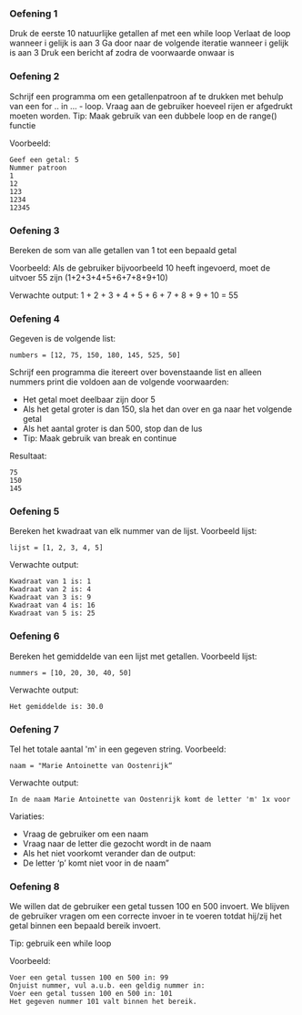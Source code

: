 ### Oefening 1

Druk de eerste 10 natuurlijke getallen af met een while loop
Verlaat de loop wanneer i gelijk is aan 3
Ga door naar de volgende iteratie wanneer i gelijk is aan 3
Druk een bericht af zodra de voorwaarde onwaar is


### Oefening 2
Schrijf een programma om een getallenpatroon af te drukken met behulp van een for .. in … - loop.
Vraag aan de gebruiker hoeveel rijen er afgedrukt moeten worden.
Tip: Maak gebruik van een dubbele loop en de range() functie

Voorbeeld:
```
Geef een getal: 5
Nummer patroon
1
12
123
1234
12345
```


### Oefening 3

Bereken de som van alle getallen van 1 tot een bepaald getal
 
Voorbeeld:
Als de gebruiker bijvoorbeeld 10 heeft ingevoerd, moet de uitvoer 55 zijn (1+2+3+4+5+6+7+8+9+10)
 
Verwachte output:
1 + 2 + 3 + 4 + 5 + 6 + 7 + 8 + 9 + 10 = 55

### Oefening 4

Gegeven is de volgende list:
```
numbers = [12, 75, 150, 180, 145, 525, 50]
```

Schrijf een programma die itereert over bovenstaande list en alleen nummers print die voldoen aan de volgende voorwaarden:
- Het getal moet deelbaar zijn door 5
- Als het getal groter is dan 150, sla het dan over en ga naar het volgende getal
- Als het aantal groter is dan 500, stop dan de lus
- Tip: Maak gebruik van break en continue

Resultaat:
```
75
150
145
```


### Oefening 5
Bereken het kwadraat van elk nummer van de lijst.
Voorbeeld lijst:
```
lijst = [1, 2, 3, 4, 5]
```
Verwachte output:
```
Kwadraat van 1 is: 1
Kwadraat van 2 is: 4
Kwadraat van 3 is: 9
Kwadraat van 4 is: 16
Kwadraat van 5 is: 25
```

### Oefening 6
Bereken het gemiddelde van een lijst met getallen. 
Voorbeeld lijst:
```
nummers = [10, 20, 30, 40, 50]
```
Verwachte output:
```
Het gemiddelde is: 30.0
```

### Oefening 7
Tel het totale aantal 'm' in een gegeven string.
Voorbeeld:
```
naam = "Marie Antoinette van Oostenrijk“
```
Verwachte output:
```
In de naam Marie Antoinette van Oostenrijk komt de letter 'm' 1x voor
```
Variaties:
- Vraag de gebruiker om een naam
- Vraag naar de letter die gezocht wordt in de naam
- Als het niet voorkomt verander dan de output:
- De letter ‘p’ komt niet voor in de naam”


### Oefening 8

We willen dat de gebruiker een getal tussen 100 en 500 invoert. 
We blijven de gebruiker vragen om een correcte invoer in te voeren totdat hij/zij het getal binnen een bepaald bereik invoert.

Tip: gebruik een while loop

Voorbeeld:
```
Voer een getal tussen 100 en 500 in: 99
Onjuist nummer, vul a.u.b. een geldig nummer in:
Voer een getal tussen 100 en 500 in: 101
Het gegeven nummer 101 valt binnen het bereik.
```
